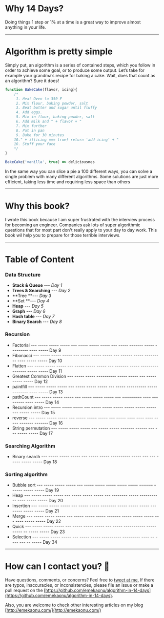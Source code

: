 # Why 14 Days?

Doing things 1 step or 1% at a time is a great way to improve almost anything in your life.

---

# Algorithm is pretty simple

Simply put, an algorithm is a series of contained steps, which you follow in order to achieve some goal, or to produce some output. Let’s take for example your grandma’s recipe for baking a cake. Wait, does that count as an algorithm? Sure it does!

```javascript
function BakeCake(flavor, icing){
    /*
     1. Heat Oven to 350 F
     2. Mix flour, baking powder, salt
     3. Beat butter and sugar until fluffy
     4. Add eggs.
     5. Mix in flour, baking powder, salt
     6. Add milk and " + flavor + "
     7. Mix further
     8. Put in pan
     9. Bake for 30 minutes
    10." + if(icing === true) return 'add icing' + "
    10. Stuff your face
    */
}

BakeCake('vanilla', true) => deliciousnes
```

In the same way you can slice a pie a 100 different ways, you can solve a single problem with many different algorithms. Some solutions are just more efficient, taking less time and requiring less space than others

---

# Why this book?

I wrote this book because I am super frustrated with the interview process for becoming an engineer. Companies ask lots of super algorithmic questions that for most part don't really apply to your day to day work. This book wil help you to prepare for those terrible interviews.

---

# Table of Content

### Data Structure

* **Stack & Queue** --- _Day 1_
* **Trees & Searching** --- _Day 2_
* **Tree **--- _Day 3_
* **Set **--- _Day 4_
* **Heap** --- _Day 5_
* **Graph** --- _Day 6_
* **Hash table** --- _Day 7_
* **Binary Search** --- _Day 8_

### **Recursion**

* Factorial ---   ----- ----- ----- --- ----- ----- ----- --- ----- ------- ----- --------- ---- ----- Day 9
* Fibonacci ---   ----- ----- ----- --- ----- ----- ----- --- ------ ----- --------- ---- ----- ----- Day 10
* Flatten ---   ----- ----- ----- --- ----- ----- ----- --- ------- ----- --------- ------- ----- ----- Day 11
* Greatest Common Division ---   ----- ----- ---------- ----- ----- --- ----- ----- ----- Day 12
* paintfill ---   ----- ----- ----- --- ----- ----- ----- --- ----- ---------- ----- -------- ---- ----- Day 13
* pathCount ---   ----- ----- ----- --- ----- ----- ----- --- ----------  ---- ---------  ---- ----- Day 14
* Recursion intro ---   ----- ----- ----- --- ----- ----- ----- ----- ----- ----- --- ----- -----  Day 15
* reverse ---   ----- ----- ----- --- ----- ----- ----- --- ----- ---- ---- ---- ----- ------- -------  Day 16
* String permutation ---   ----- ----- ----- --- ----- ----- ------- ------ --- --- ----- -----  Day 17

### **Searching Algorithm**

* Binary search ---   ----- ----- ----- --- ----- ----- ---------- ----- --- --- ----- ----- -----  Day 18

### **Sorting algorithm**

* Bubble sort ---   ----- ----- ----- --- ----- ----- ----- ----- ----- ------- - ----- ----- -----  Day 19
* Heap  ---   ----- ----- ----- --- ----- ----- ----- --- -------- ----- ----------- ---- ----- -----  Day 20
* Insertion ---   ----- ----- ----- --- ----- ----- -------- ----- ----- ----- ---  ----- ----- -----  Day 21
* Merge ---   ----- ----- ----- --- ----- ----- ----- ------- ----- ----- ----- -- - ---- ----- -----  Day 22
* Quick ---   ----- ----- ----- --- ----- ----- ----- --- ----- ----------- ----- ----- -- ----- -----  Day 23
* Selection ---   ----- ----- ----- --- ----- ----- ----------  --------- ---- -- - --- --- -- -----  Day 34

---

# How can I contact you? 📩

Have questions, comments, or concerns? Feel free to [tweet at me.](https://twitter.com/emekadata) If there are typos, inaccuracies, or inconsistencies, please file an issue or make a pull request on the [https://github.com/emekaonu/algorithm-in-14-days](https://github.com/emekaonu/algorithm-in-14-days).

Also, you are welcome to check other interesting articles on my blog [http://emekaonu.com/](http://emekaonu.com/)

